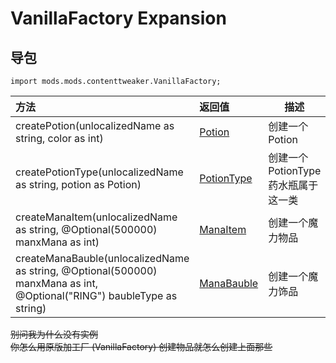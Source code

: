# VanillaFactory Expansion

## 导包
```zenscript
import mods.mods.contenttweaker.VanillaFactory;
```

| 方法                                                           | 返回值      | 描述 |
| :------------------------------------------------------------ | :--------- | ---- |
| createPotion(unlocalizedName as string, color as int)         | [Potion](https://github.com/ikexing-cn/RandomTweaker/blob/master/wiki/en_us/modSupport/ContentTweaker/Potion.md) | 创建一个 Potion |
| createPotionType(unlocalizedName as string, potion as Potion) | [PotionType](https://github.com/ikexing-cn/RandomTweaker/blob/master/wiki/en_us/modSupport/ContentTweaker/PotionType.md) | 创建一个 PotionType 药水瓶属于这一类 |
| createManaItem(unlocalizedName as string, @Optional(500000) manxMana as int) | [ManaItem](https://github.com/ikexing-cn/RandomTweaker/blob/master/wiki/en_us/modSupport/ContentTweaker/ManaItem.md) | 创建一个魔力物品 |
| createManaBauble(unlocalizedName as string, @Optional(500000) manxMana as int, @Optional("RING") baubleType as string) | [ManaBauble](https://github.com/ikexing-cn/RandomTweaker/blob/master/wiki/en_us/modSupport/ContentTweaker/ManaBauble/ManaBauble.md) | 创建一个魔力饰品

~~别问我为什么没有实例~~  
~~你怎么用原版加工厂 (VanillaFactory) 创建物品就怎么创建上面那些~~